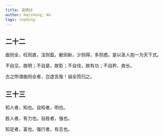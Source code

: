 ```yaml
---
title: 道德经
author: Haisheng, Wu
tags: reading
---
```


## 二十二

曲则全，枉则直，洼则盈，敝则新，少则得，多则惑。是以圣人抱一为天下式。

不自见，故明；不自是，故彰；不自伐，故有功；不自矜，故长。

古之所谓曲则全者，岂虚言哉！诚全而归之。

## 三十三

知人者，知也。自知者，明也。

胜人者，有力也。自胜者，强也。

知足者，富也。强行者，有志也。

